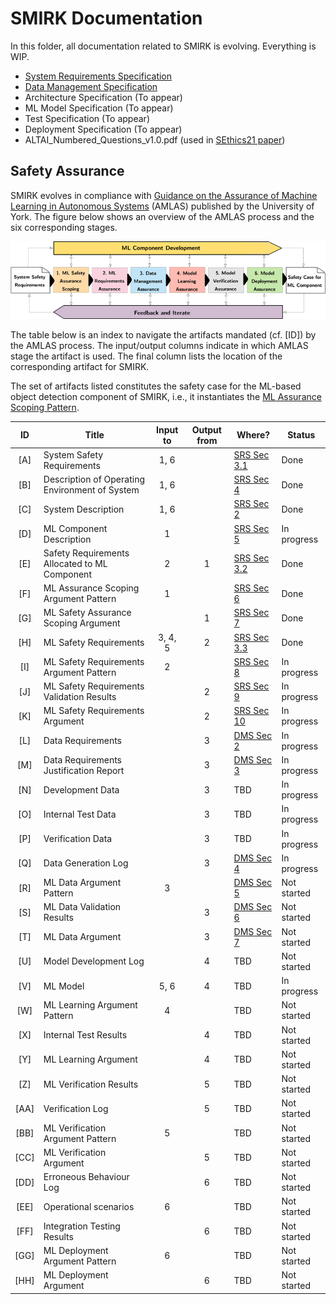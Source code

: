 # SMIRK Documentation

In this folder, all documentation related to SMIRK is evolving. Everything is WIP.

- [System Requirements Specification](</docs/System Requirements Specification.md>)
- [Data Management Specification](</docs/Data Management Specification.md>)
- Architecture Specification (To appear)
- ML Model Specification (To appear)
- Test Specification (To appear)
- Deployment Specification (To appear)
- ALTAI_Numbered_Questions_v1.0.pdf (used in [SEthics21 paper](https://arxiv.org/abs/2103.09051))

## Safety Assurance

SMIRK evolves in compliance with [Guidance on the Assurance of Machine Learning in Autonomous Systems](https://www.york.ac.uk/assuring-autonomy/guidance/amlas/) (AMLAS) published by the University of York. The figure below shows an overview of the AMLAS process and the six corresponding stages. 

![AMLAS process](/docs/figures/amlas_process.png) <a name="amlas"></a>

The table below is an index to navigate the artifacts mandated (cf. [ID]) by the AMLAS process. The input/output columns indicate in which AMLAS stage the artifact is used. The final column lists the location of the corresponding artifact for SMIRK.

The set of artifacts listed constitutes the safety case for the ML-based object detection component of SMIRK, i.e., it instantiates the [ML Assurance Scoping Pattern](</docs/System Requirements Specification.md#ml_assurance_scoping_pattern>).

|      ID   |     Title                                        |     Input to    |     Output from    |     Where?       |     Status       |
|:---------:|--------------------------------------------------|:---------------:|:------------------:|------------------|------------------|
|     [A]   |     System Safety Requirements                     |         1, 6    |                    |     [SRS Sec 3.1](</docs/System Requirements Specification.md#system_safety_reqts>)    | Done |
|     [B]   |     Description of Operating Environment of System |         1, 6    |                    |     [SRS Sec 4](</docs/System Requirements Specification.md#odd>)    | Done |
|     [C]   |     System Description                             |         1, 6    |                    |     [SRS Sec 2](</docs/System Requirements Specification.md#system_reqts>)    | Done |
|     [D]   |     ML Component Description                       |          1      |                    |     [SRS Sec 5](</docs/System Requirements Specification.md#ml_component_desc>)    | In progress |
|     [E]   |     Safety Requirements Allocated to ML Component  |          2      |            1       |     [SRS Sec 3.2](</docs/System Requirements Specification.md#ml_component_safety_reqts>)    | Done |
|     [F]   |     ML Assurance Scoping Argument Pattern          |          1      |                    |     [SRS Sec 6](</docs/System Requirements Specification.md#ml_assurance_scoping_pattern>)    | Done |
|     [G]   |     ML Safety Assurance Scoping Argument           |                 |            1       |     [SRS Sec 7](</docs/System Requirements Specification.md#ml_assurance_scoping_argument>)    | Done |
|     [H]   |     ML Safety Requirements                         |       3, 4, 5   |            2       | [SRS Sec 3.3](</docs/System Requirements Specification.md#ml_safety_reqts>) | Done |
|     [I]   |     ML Safety Requirements Argument Pattern        |          2      |                    | [SRS Sec 8](https://github.com/RI-SE/smirk/blob/main/docs/System%20Requirements%20Specification.md#8-ml-safety-requirements-argument-pattern-i) | In progress |
|     [J]   |     ML Safety Requirements Validation Results      |                 |            2       | [SRS Sec 9](https://github.com/RI-SE/smirk/blob/main/docs/System%20Requirements%20Specification.md#9-ml-safety-requirements-validation-results-j) | In progress |
|     [K]   |     ML Safety Requirements Argument                |                 |            2       | [SRS Sec 10](https://github.com/RI-SE/smirk/blob/main/docs/System%20Requirements%20Specification.md#10-ml-safety-requirements-argument-k) | In progress |
|     [L]   |     Data Requirements                              |                 |            3       | [DMS Sec 2](</docs/Data Management Specification.md#data_rqts>) | In progress |
|     [M]   | Data Requirements Justification Report             |                 |          3         | [DMS Sec 3](</docs/Data Management Specification.md#data_rqts_just>) | In progress |
|     [N]   | Development Data                                   |                 |          3         | TBD | In progress |
|     [O]   | Internal Test Data                                 |                 |          3         | TBD | In progress |
|     [P]   | Verification Data                                  |                 |          3         | TBD | In progress |
|     [Q]   |     Data Generation Log                            |                 |            3       | [DMS Sec 4](</docs/Data Management Specification.md#data_gen>) | In progress |
|     [R]   | ML Data Argument Pattern                           |        3        |                    | [DMS Sec 5](</docs/Data Management Specification.md#data_argument_pattern>) | Not started |
|     [S]   | ML Data Validation Results                         |                 |          3         | [DMS Sec 6](</docs/Data Management Specification.md#data_validation_results>) | Not started |
|     [T]   | ML Data Argument                                   |                 |          3         | [DMS Sec 7](</docs/Data Management Specification.md#data_argument>) | Not started |
|     [U]   |     Model Development Log                          |                 |          4         | TBD | Not started |
|     [V]   | ML Model                                           |       5, 6      |          4         | TBD | In progress |
|     [W]   |     ML Learning Argument Pattern                   |          4      |                    | TBD | Not started |
|     [X]   |     Internal Test Results                          |                 |            4       | TBD | Not started |
|     [Y]   |     ML Learning Argument                           |                 |            4       | TBD | Not started |
|     [Z]   |     ML Verification Results                        |                 |            5       | TBD | Not started |
|     [AA]  |     Verification Log                               |                 |            5       | TBD | Not started |
|     [BB]  |     ML Verification Argument Pattern               |          5      |                    | TBD | Not started |
|     [CC]  |     ML Verification Argument                       |                 |            5       | TBD | Not started |
|     [DD]  |     Erroneous Behaviour Log                        |                 |            6       | TBD | Not started |
|     [EE]  |     Operational scenarios                          |         6       |                    | TBD | Not started |
|     [FF]  | Integration Testing Results                        |                 |          6         | TBD | Not started |
|     [GG]  | ML Deployment Argument Pattern                     |        6        |                    | TBD | Not started |
|     [HH]  |     ML Deployment Argument                         |                 |            6       | TBD | Not started |
